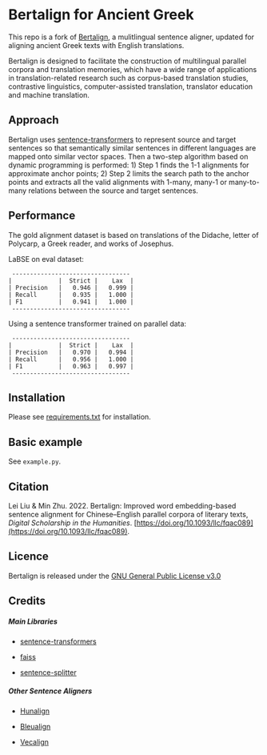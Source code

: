 # Bertalign for Ancient Greek

This repo is a fork of [Bertalign](https://github.com/bfsujason/bertalign), a mulitlingual sentence aligner, updated for aligning ancient Greek texts with English translations.

Bertalign is designed to facilitate the construction of multilingual parallel corpora and translation memories, which have a wide range of applications in translation-related research such as corpus-based translation studies, contrastive linguistics, computer-assisted translation, translator education and machine translation.

## Approach

Bertalign uses [sentence-transformers](https://github.com/UKPLab/sentence-transformers) to represent source and target sentences so that semantically similar sentences in different languages are mapped onto similar vector spaces. Then a two-step algorithm based on dynamic programming is performed: 1) Step 1 finds the 1-1 alignments for approximate anchor points; 2) Step 2 limits the search path to the anchor points and extracts all the valid alignments with 1-many, many-1 or many-to-many relations between the source and target sentences.

## Performance

The gold alignment dataset is based on translations of the Didache, letter of Polycarp, a Greek reader, and works of Josephus.

LaBSE on eval dataset:
```
 ---------------------------------
|             |  Strict |    Lax  |
| Precision   |   0.946 |   0.999 |
| Recall      |   0.935 |   1.000 |
| F1          |   0.941 |   1.000 |
 ---------------------------------
```

Using a sentence transformer trained on parallel data: 
```
 ---------------------------------
|             |  Strict |    Lax  |
| Precision   |   0.970 |   0.994 |
| Recall      |   0.956 |   1.000 |
| F1          |   0.963 |   0.997 |
 ---------------------------------
```

## Installation

Please see [requirements.txt](./requirements.txt) for installation. 

## Basic example

See `example.py`.

## Citation

Lei Liu & Min Zhu. 2022. Bertalign: Improved word embedding-based sentence alignment for Chinese–English parallel corpora of literary texts, *Digital Scholarship in the Humanities*. [https://doi.org/10.1093/llc/fqac089](https://doi.org/10.1093/llc/fqac089).

## Licence

Bertalign is released under the [GNU General Public License v3.0](./LICENCE)

## Credits

##### Main Libraries

* [sentence-transformers](https://github.com/UKPLab/sentence-transformers)

* [faiss](https://github.com/facebookresearch/faiss)

* [sentence-splitter](https://github.com/mediacloud/sentence-splitter)

##### Other Sentence Aligners

* [Hunalign](http://mokk.bme.hu/en/resources/hunalign/)

* [Bleualign](https://github.com/rsennrich/Bleualign)

* [Vecalign](https://github.com/thompsonb/vecalign)